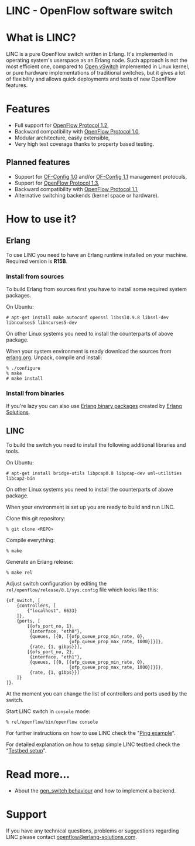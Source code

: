 LINC - OpenFlow software switch
===============================

What is LINC?
=============

LINC is a pure OpenFlow switch written in Erlang. It's implemented in operating
system's userspace as an Erlang node. Such approach is not the most efficient
one, compared to [Open vSwitch][ovs] implemented in Linux kernel, or pure
hardware implementations of traditional switches, but it gives a lot of
flexibility and allows quick deployments and tests of new OpenFlow features.

Features
========

 * Full support for [OpenFlow Protocol 1.2][ofp3],
 * Backward compatibility with [OpenFlow Protocol 1.0][ofp1],
 * Modular architecture, easily extensible,
 * Very high test coverage thanks to property based testing.

Planned features
----------------

 * Support for [OF-Config 1.0][ofc1] and/or [OF-Config 1.1][ofc2] management
   protocols,
 * Support for [OpenFlow Protocol 1.3][ofp4],
 * Backward compatibility with [OpenFlow Protocol 1.1][ofp2],
 * Alternative switching backends (kernel space or hardware).

How to use it?
==============

Erlang
------

To use LINC you need to have an Erlang runtime installed on your
machine. Required version is **R15B**.

### Install from sources

To build Erlang from sources first you have to install some required system
packages.

On Ubuntu:

    # apt-get install make autoconf openssl libssl0.9.8 libssl-dev libncurses5 libncurses5-dev

On other Linux systems you need to install the counterparts of above package.

When your system environment is ready download the sources from [erlang.org][erlang-src]. Unpack, compile and install:

    % ./configure
    % make
    # make install

### Install from binaries

If you're lazy you can also use [Erlang binary packages][erlang-bin] created by [Erlang Solutions][esl].

LINC
----

To build the switch you need to install the following additional libraries and
tools.

On Ubuntu:

    # apt-get install bridge-utils libpcap0.8 libpcap-dev uml-utilities libcap2-bin

On other Linux systems you need to install the counterparts of above package.

When your environment is set up you are ready to build and run LINC.

Clone this git repository:

    % git clone <REPO>

Compile everything:

    % make

Generate an Erlang release:

    % make rel

Adjust switch configuration by editing the `rel/openflow/release/0.1/sys.config` file which looks like this:

    {of_switch, [
        {controllers, [
            {"localhost", 6633}
        ]},
        {ports, [
            [{ofs_port_no, 1},
             {interface, "eth0"},
             {queues, [{0, [{ofp_queue_prop_min_rate, 0},
                            {ofp_queue_prop_max_rate, 1000}]}]},
             {rate, {1, gibps}}],
            [{ofs_port_no, 2},
             {interface, "eth1"},
             {queues, [{0, [{ofp_queue_prop_min_rate, 0},
                            {ofp_queue_prop_max_rate, 1000}]}]},
             {rate, {1, gibps}}]
        ]}
    ]}.

At the moment you can change the list of controllers and ports used by the
switch.

Start LINC switch in `console` mode:

    % rel/openflow/bin/openflow console

For further instructions on how to use LINC check the
"[Ping example](docs/example-ping.md)".

For detailed explanation on how to setup simple LINC testbed check the
"[Testbed setup](docs/testbed-setup.md)".

Read more...
============

 * About the [gen_switch behaviour](docs/gen_switch.md) and how to implement a
   backend.

Support
=======

If you have any technical questions, problems or suggestions regarding LINC
please contact <openflow@erlang-solutions.com>.

 [ovs]: http://openvswitch.org
 [ofp1]: https://www.opennetworking.org/images/stories/downloads/openflow/openflow-spec-v1.0.0.pdf
 [ofp2]: https://www.opennetworking.org/images/stories/downloads/openflow/openflow-spec-v1.1.0.pdf
 [ofp3]: https://www.opennetworking.org/images/stories/downloads/openflow/openflow-spec-v1.2.pdf
 [ofp4]: https://www.opennetworking.org/images/stories/downloads/openflow/openflow-spec-v1.3.0.pdf
 [ofc1]: https://www.opennetworking.org/images/stories/downloads/openflow/OF-Config1dot0-final.pdf
 [ofc2]: https://www.opennetworking.org/images/stories/downloads/openflow/OF-Config-1.1.pdf
 [erlang-src]: http://www.erlang.org/download.html
 [erlang-bin]: http://www.erlang-solutions.com/section/132/download-erlang-otp
 [esl]: http://www.erlang-solutions.com
